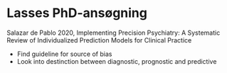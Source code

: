 # Lasses PhD-ansøgning
Salazar de Pablo 2020, Implementing Precision Psychiatry: A Systematic Review of Individualized Prediction Models for Clinical Practice

- Find guideline for source of bias
- Look into destinction between diagnostic, prognostic and predictive

<!-- {BearID:A06C308A-BFAC-44B2-ADD0-46A539FFFD79-4241-0000028F1ECA2C5A} -->
